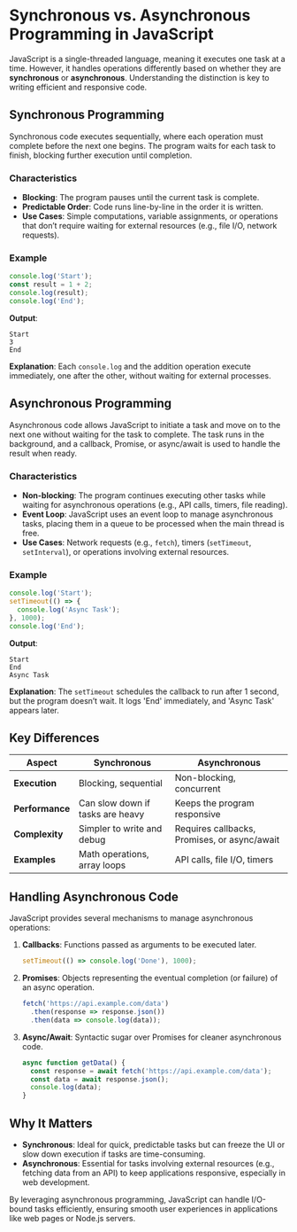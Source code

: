# Synchronous vs. Asynchronous Programming in JavaScript

JavaScript is a single-threaded language, meaning it executes one task at a time. However, it handles operations differently based on whether they are **synchronous** or **asynchronous**. Understanding the distinction is key to writing efficient and responsive code.

## Synchronous Programming

Synchronous code executes sequentially, where each operation must complete before the next one begins. The program waits for each task to finish, blocking further execution until completion.

### Characteristics
- **Blocking**: The program pauses until the current task is complete.
- **Predictable Order**: Code runs line-by-line in the order it is written.
- **Use Cases**: Simple computations, variable assignments, or operations that don’t require waiting for external resources (e.g., file I/O, network requests).

### Example
```javascript
console.log('Start');
const result = 1 + 2;
console.log(result);
console.log('End');
```
**Output**:
```
Start
3
End
```
**Explanation**: Each `console.log` and the addition operation execute immediately, one after the other, without waiting for external processes.

## Asynchronous Programming

Asynchronous code allows JavaScript to initiate a task and move on to the next one without waiting for the task to complete. The task runs in the background, and a callback, Promise, or async/await is used to handle the result when ready.

### Characteristics
- **Non-blocking**: The program continues executing other tasks while waiting for asynchronous operations (e.g., API calls, timers, file reading).
- **Event Loop**: JavaScript uses an event loop to manage asynchronous tasks, placing them in a queue to be processed when the main thread is free.
- **Use Cases**: Network requests (e.g., `fetch`), timers (`setTimeout`, `setInterval`), or operations involving external resources.

### Example
```javascript
console.log('Start');
setTimeout(() => {
  console.log('Async Task');
}, 1000);
console.log('End');
```
**Output**:
```
Start
End
Async Task
```
**Explanation**: The `setTimeout` schedules the callback to run after 1 second, but the program doesn’t wait. It logs 'End' immediately, and 'Async Task' appears later.

## Key Differences

| Aspect               | Synchronous                          | Asynchronous                         |
|----------------------|--------------------------------------|--------------------------------------|
| **Execution**        | Blocking, sequential                | Non-blocking, concurrent             |
| **Performance**      | Can slow down if tasks are heavy    | Keeps the program responsive         |
| **Complexity**       | Simpler to write and debug          | Requires callbacks, Promises, or async/await |
| **Examples**         | Math operations, array loops        | API calls, file I/O, timers          |

## Handling Asynchronous Code

JavaScript provides several mechanisms to manage asynchronous operations:
1. **Callbacks**: Functions passed as arguments to be executed later.
   ```javascript
   setTimeout(() => console.log('Done'), 1000);
   ```
2. **Promises**: Objects representing the eventual completion (or failure) of an async operation.
   ```javascript
   fetch('https://api.example.com/data')
     .then(response => response.json())
     .then(data => console.log(data));
   ```
3. **Async/Await**: Syntactic sugar over Promises for cleaner asynchronous code.
   ```javascript
   async function getData() {
     const response = await fetch('https://api.example.com/data');
     const data = await response.json();
     console.log(data);
   }
   ```

## Why It Matters

- **Synchronous**: Ideal for quick, predictable tasks but can freeze the UI or slow down execution if tasks are time-consuming.
- **Asynchronous**: Essential for tasks involving external resources (e.g., fetching data from an API) to keep applications responsive, especially in web development.

By leveraging asynchronous programming, JavaScript can handle I/O-bound tasks efficiently, ensuring smooth user experiences in applications like web pages or Node.js servers.
